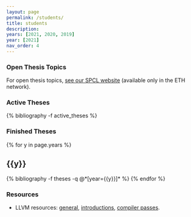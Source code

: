 ```yaml
---
layout: page
permalink: /students/
title: students
description:
years: [2021, 2020, 2019]
year: [2021]
nav_order: 4
---
```


### Open Thesis Topics

For open thesis topics, [see our SPCL website](https://spcl.inf.ethz.ch/SeMa/) (available only
in the ETH network).

### Active Theses

<div class="publications">

{% bibliography -f active_theses %}

</div>

### Finished Theses

<div class="publications">

{% for y in page.years %}
  <h2 class="year">{{y}}</h2>
  {% bibliography -f theses -q @*[year={{y}}]* %}
{% endfor %}

</div>

### Resources

* LLVM resources: [general](https://gist.github.com/MattPD/00573ee14bf85ccac6bed3c0678ddbef#llvm), [introductions](https://gist.github.com/MattPD/00573ee14bf85ccac6bed3c0678ddbef#introduction-llvm-ir), [compiler passes](https://gist.github.com/MattPD/00573ee14bf85ccac6bed3c0678ddbef#introduction).

